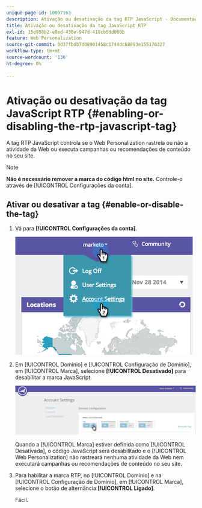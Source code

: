 ```yaml
---
unique-page-id: 10097163
description: Ativação ou desativação da tag RTP JavaScript - Documentação do Marketo - Documentação do produto
title: Ativação ou desativação da tag JavaScript RTP
exl-id: 15d958b2-e8ed-430e-947d-418cb5dd060b
feature: Web Personalization
source-git-commit: 0d37fbdb7d08901458c1744dc68893e155176327
workflow-type: tm+mt
source-wordcount: '136'
ht-degree: 0%

---
```


# Ativação ou desativação da tag JavaScript RTP {#enabling-or-disabling-the-rtp-javascript-tag}

A tag RTP JavaScript controla se o Web Personalization rastreia ou não a atividade da Web ou executa campanhas ou recomendações de conteúdo no seu site.

>[!NOTE]
>
>**Não é necessário remover a marca do código html no site.** Controle-o através de [!UICONTROL Configurações da conta].

## Ativar ou desativar a tag {#enable-or-disable-the-tag}

1. Vá para **[!UICONTROL Configurações da conta]**.

   ![](assets/image2014-12-1-23-3a3-3a12.png)

1. Em [!UICONTROL Domínio] e [!UICONTROL Configuração de Domínio], em [!UICONTROL Marca], selecione **[!UICONTROL Desativado]** para desabilitar a marca JavaScript.

   ![](assets/account-settings-domain-tag.jpg)

   Quando a [!UICONTROL Marca] estiver definida como [!UICONTROL Desativada], o código JavaScript será desabilitado e o [!UICONTROL Web Personalization] não rastreará nenhuma atividade da Web nem executará campanhas ou recomendações de conteúdo no seu site.

1. Para habilitar a marca RTP, no [!UICONTROL Domínio] e na [!UICONTROL Configuração de Domínio], em [!UICONTROL Marca], selecione o botão de alternância **[!UICONTROL Ligado]**.

   Fácil.
